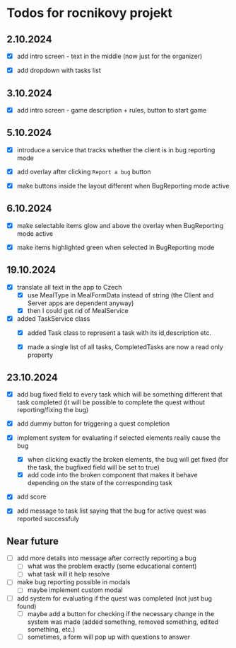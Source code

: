 # Todos for rocnikovy projekt


## 2.10.2024

- [x] add intro screen - text in the middle (now just for the organizer)
- [x] add dropdown with tasks list


## 3.10.2024

- [x] add intro screen - game description + rules, button to start game


## 5.10.2024

- [x] introduce a service that tracks whether the client is in bug reporting mode
- [x] add overlay after clicking `Report a bug` button
- [x] make buttons inside the layout different when BugReporting mode active


## 6.10.2024

- [x] make selectable items glow and above the overlay when BugReporting mode active
- [x] make items highlighted green when selected in BugReporting mode 


## 19.10.2024

- [x] translate all text in the app to Czech
  - [x] use MealType in MealFormData instead of string (the Client and Server apps are dependent anyway)
  - [x] then I could get rid of MealService
- [x] added TaskService class
  - [x] added Task class to represent a task with its id,description etc.
  - [x] made a single list of all tasks, CompletedTasks are now a read only property


## 23.10.2024

- [x] add bug fixed field to every task which will be something different that task completed (it will be possible to complete the quest without reporting/fixing the bug)
- [x] add dummy button for triggering a quest completion
- [x] implement system for evaluating if selected elements really cause the bug
  - [x] when clicking exactly the broken elements, the bug will get fixed (for the task, the bugfixed field will be set to true)
  - [x] add code into the broken component that makes it behave depending on the state of the corresponding task
- [x] add score 
- [x] add message to task list saying that the bug for active quest was reported successfuly


## Near future

- [ ] add more details into message after correctly reporting a bug
  - [ ] what was the problem exactly (some educational content)
  - [ ] what task will it help resolve

- [ ] make bug reporting possible in modals
  - [ ] maybe implement custom modal

- [ ] add system for evaluating if the quest was completed (not just bug found)
  - [ ] maybe add a button for checking if the necessary change in the system was made (added something, removed something, edited something, etc.)
  - [ ] sometimes, a form will pop up with questions to answer